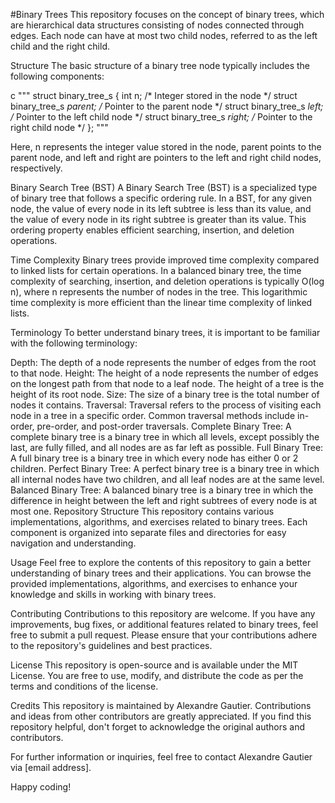 #Binary Trees
This repository focuses on the concept of binary trees, which are hierarchical data structures consisting of nodes connected through edges. Each node can have at most two child nodes, referred to as the left child and the right child.

Structure
The basic structure of a binary tree node typically includes the following components:

c
"""
struct binary_tree_s {
    int n;  /* Integer stored in the node */
    struct binary_tree_s *parent;  /* Pointer to the parent node */
    struct binary_tree_s *left;  /* Pointer to the left child node */
    struct binary_tree_s *right;  /* Pointer to the right child node */
};
"""

Here, n represents the integer value stored in the node, parent points to the parent node, and left and right are pointers to the left and right child nodes, respectively.

Binary Search Tree (BST)
A Binary Search Tree (BST) is a specialized type of binary tree that follows a specific ordering rule. In a BST, for any given node, the value of every node in its left subtree is less than its value, and the value of every node in its right subtree is greater than its value. This ordering property enables efficient searching, insertion, and deletion operations.

Time Complexity
Binary trees provide improved time complexity compared to linked lists for certain operations. In a balanced binary tree, the time complexity of searching, insertion, and deletion operations is typically O(log n), where n represents the number of nodes in the tree. This logarithmic time complexity is more efficient than the linear time complexity of linked lists.

Terminology
To better understand binary trees, it is important to be familiar with the following terminology:

Depth: The depth of a node represents the number of edges from the root to that node.
Height: The height of a node represents the number of edges on the longest path from that node to a leaf node. The height of a tree is the height of its root node.
Size: The size of a binary tree is the total number of nodes it contains.
Traversal: Traversal refers to the process of visiting each node in a tree in a specific order. Common traversal methods include in-order, pre-order, and post-order traversals.
Complete Binary Tree: A complete binary tree is a binary tree in which all levels, except possibly the last, are fully filled, and all nodes are as far left as possible.
Full Binary Tree: A full binary tree is a binary tree in which every node has either 0 or 2 children.
Perfect Binary Tree: A perfect binary tree is a binary tree in which all internal nodes have two children, and all leaf nodes are at the same level.
Balanced Binary Tree: A balanced binary tree is a binary tree in which the difference in height between the left and right subtrees of every node is at most one.
Repository Structure
This repository contains various implementations, algorithms, and exercises related to binary trees. Each component is organized into separate files and directories for easy navigation and understanding.

Usage
Feel free to explore the contents of this repository to gain a better understanding of binary trees and their applications. You can browse the provided implementations, algorithms, and exercises to enhance your knowledge and skills in working with binary trees.

Contributing
Contributions to this repository are welcome. If you have any improvements, bug fixes, or additional features related to binary trees, feel free to submit a pull request. Please ensure that your contributions adhere to the repository's guidelines and best practices.

License
This repository is open-source and is available under the MIT License. You are free to use, modify, and distribute the code as per the terms and conditions of the license.

Credits
This repository is maintained by Alexandre Gautier. Contributions and ideas from other contributors are greatly appreciated. If you find this repository helpful, don't forget to acknowledge the original authors and contributors.

For further information or inquiries, feel free to contact Alexandre Gautier via [email address].

Happy coding!
